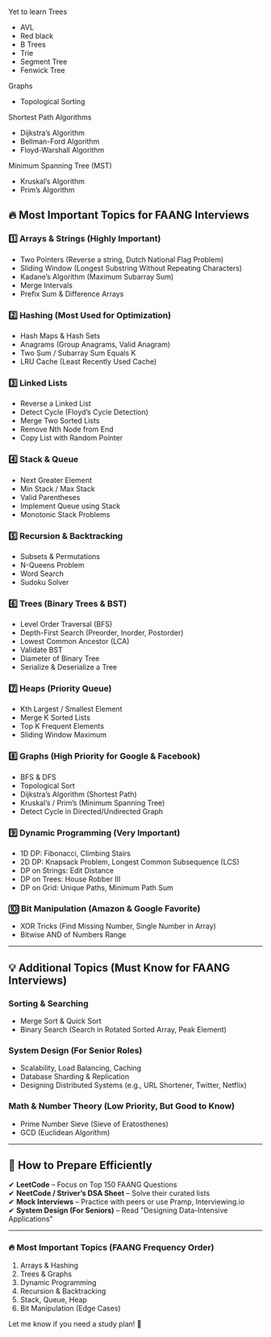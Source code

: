 Yet to learn
Trees

- AVL
- Red black
- B Trees
- Trie
- Segment Tree
- Fenwick Tree

Graphs

- Topological Sorting

Shortest Path Algorithms

- Dijkstra’s Algorithm
- Bellman-Ford Algorithm
- Floyd-Warshall Algorithm

Minimum Spanning Tree (MST)

- Kruskal’s Algorithm
- Prim’s Algorithm

## **🔥 Most Important Topics for FAANG Interviews**

### **1️⃣ Arrays & Strings (Highly Important)**

- Two Pointers (Reverse a string, Dutch National Flag Problem)
- Sliding Window (Longest Substring Without Repeating Characters)
- Kadane’s Algorithm (Maximum Subarray Sum)
- Merge Intervals
- Prefix Sum & Difference Arrays

### **2️⃣ Hashing (Most Used for Optimization)**

- Hash Maps & Hash Sets
- Anagrams (Group Anagrams, Valid Anagram)
- Two Sum / Subarray Sum Equals K
- LRU Cache (Least Recently Used Cache)

### **3️⃣ Linked Lists**

- Reverse a Linked List
- Detect Cycle (Floyd’s Cycle Detection)
- Merge Two Sorted Lists
- Remove Nth Node from End
- Copy List with Random Pointer

### **4️⃣ Stack & Queue**

- Next Greater Element
- Min Stack / Max Stack
- Valid Parentheses
- Implement Queue using Stack
- Monotonic Stack Problems

### **5️⃣ Recursion & Backtracking**

- Subsets & Permutations
- N-Queens Problem
- Word Search
- Sudoku Solver

### **6️⃣ Trees (Binary Trees & BST)**

- Level Order Traversal (BFS)
- Depth-First Search (Preorder, Inorder, Postorder)
- Lowest Common Ancestor (LCA)
- Validate BST
- Diameter of Binary Tree
- Serialize & Deserialize a Tree

### **7️⃣ Heaps (Priority Queue)**

- Kth Largest / Smallest Element
- Merge K Sorted Lists
- Top K Frequent Elements
- Sliding Window Maximum

### **8️⃣ Graphs (High Priority for Google & Facebook)**

- BFS & DFS
- Topological Sort
- Dijkstra’s Algorithm (Shortest Path)
- Kruskal’s / Prim’s (Minimum Spanning Tree)
- Detect Cycle in Directed/Undirected Graph

### **9️⃣ Dynamic Programming (Very Important)**

- 1D DP: Fibonacci, Climbing Stairs
- 2D DP: Knapsack Problem, Longest Common Subsequence (LCS)
- DP on Strings: Edit Distance
- DP on Trees: House Robber III
- DP on Grid: Unique Paths, Minimum Path Sum

### **🔟 Bit Manipulation (Amazon & Google Favorite)**

- XOR Tricks (Find Missing Number, Single Number in Array)
- Bitwise AND of Numbers Range

---

## **💡 Additional Topics (Must Know for FAANG Interviews)**

### **Sorting & Searching**

- Merge Sort & Quick Sort
- Binary Search (Search in Rotated Sorted Array, Peak Element)

### **System Design (For Senior Roles)**

- Scalability, Load Balancing, Caching
- Database Sharding & Replication
- Designing Distributed Systems (e.g., URL Shortener, Twitter, Netflix)

### **Math & Number Theory (Low Priority, But Good to Know)**

- Prime Number Sieve (Sieve of Eratosthenes)
- GCD (Euclidean Algorithm)

---

## **🚀 How to Prepare Efficiently**

✔ **LeetCode** – Focus on Top 150 FAANG Questions  
✔ **NeetCode / Striver’s DSA Sheet** – Solve their curated lists  
✔ **Mock Interviews** – Practice with peers or use Pramp, Interviewing.io  
✔ **System Design (For Seniors)** – Read "Designing Data-Intensive Applications"

---

### **🔥 Most Important Topics (FAANG Frequency Order)**

1.  Arrays & Hashing
2.  Trees & Graphs
3.  Dynamic Programming
4.  Recursion & Backtracking
5.  Stack, Queue, Heap
6.  Bit Manipulation (Edge Cases)

Let me know if you need a study plan! 🚀
